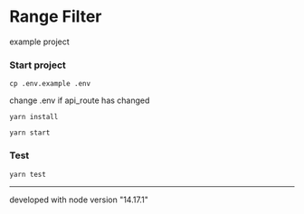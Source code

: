 # Range Filter
example project

### Start project
``cp .env.example .env``

change .env if api_route has changed

``yarn install``

``yarn start``

### Test
``yarn test``

---
developed with node version "14.17.1"

